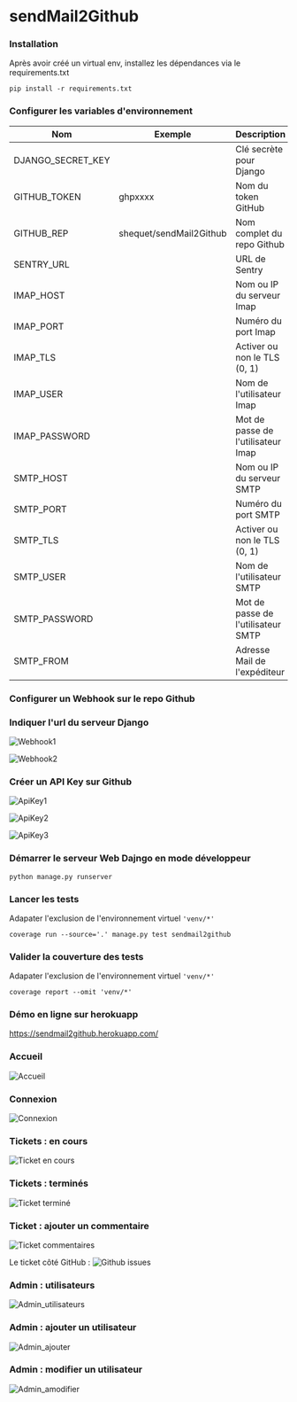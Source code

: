 # sendMail2Github

### Installation

Après avoir créé un virtual env, installez les dépendances via le requirements.txt

```shell
pip install -r requirements.txt
```

### Configurer les variables d'environnement

| Nom  | Exemple  | Description  |
|---|---|---|
| DJANGO_SECRET_KEY |   | Clé secrète pour Django  |
| GITHUB_TOKEN | ghpxxxx  | Nom du token GitHub  |
| GITHUB_REP | shequet/sendMail2Github  | Nom complet du repo Github  |
| SENTRY_URL  |   |  URL de Sentry |
| IMAP_HOST  |   |  Nom ou IP du serveur Imap |
| IMAP_PORT  |   |  Numéro du port Imap |
| IMAP_TLS  |   | Activer ou non le TLS (0, 1)  |
| IMAP_USER  |   | Nom de l'utilisateur Imap  |
| IMAP_PASSWORD  |   | Mot de passe de l'utilisateur Imap  |
| SMTP_HOST  |   |  Nom ou IP du serveur SMTP |
| SMTP_PORT  |   |  Numéro du port SMTP |
| SMTP_TLS  |   | Activer ou non le TLS (0, 1)  |
| SMTP_USER  |   | Nom de l'utilisateur SMTP  |
| SMTP_PASSWORD  |   | Mot de passe de l'utilisateur SMTP  |
| SMTP_FROM  |   | Adresse Mail de l'expéditeur  |

### Configurer un Webhook sur le repo Github

### Indiquer l'url du serveur Django
![Webhook1](doc/webhook_01.png)

![Webhook2](doc/webhook_01.png)

### Créer un API Key sur Github
![ApiKey1](doc/github_api_01.png)

![ApiKey2](doc/github_api_02.png)

![ApiKey3](doc/github_api_03.png)

### Démarrer le serveur Web Dajngo en mode développeur
```shell
python manage.py runserver
```

### Lancer les tests

Adapater l'exclusion de l'environnement virtuel  ``'venv/*'``
```shell
coverage run --source='.' manage.py test sendmail2github
```

### Valider la couverture des tests

Adapater l'exclusion de l'environnement virtuel  ``'venv/*'``
```shell
coverage report --omit 'venv/*'
```

### Démo en ligne sur herokuapp

https://sendmail2github.herokuapp.com/

### Accueil
![Accueil](doc/home.png)

### Connexion
![Connexion](doc/connexion.png)

### Tickets : en cours
![Ticket en cours](doc/ticket_en_cours.png)

### Tickets : terminés
![Ticket terminé](doc/ticket_termine.png)

### Ticket : ajouter un commentaire
![Ticket commentaires](doc/ticket_commentaire.png)

Le ticket côté GitHub :
![Github issues](doc/github_issue.png)

### Admin : utilisateurs
![Admin_utilisateurs](doc/admin_utilisateurs.png)

### Admin : ajouter un utilisateur
![Admin_ajouter](doc/admin_ajouter.png)

### Admin : modifier un utilisateur
![Admin_amodifier](doc/admin_modifier.png)
